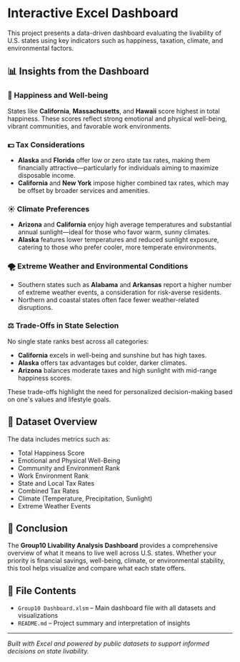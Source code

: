 # Interactive Excel Dashboard

This project presents a data-driven dashboard evaluating the livability of U.S. states using key indicators such as happiness, taxation, climate, and environmental factors.

## 📊 Insights from the Dashboard

### 🧘 Happiness and Well-being
States like **California**, **Massachusetts**, and **Hawaii** score highest in total happiness. These scores reflect strong emotional and physical well-being, vibrant communities, and favorable work environments.

### 💵 Tax Considerations
- **Alaska** and **Florida** offer low or zero state tax rates, making them financially attractive—particularly for individuals aiming to maximize disposable income.
- **California** and **New York** impose higher combined tax rates, which may be offset by broader services and amenities.

### ☀️ Climate Preferences
- **Arizona** and **California** enjoy high average temperatures and substantial annual sunlight—ideal for those who favor warm, sunny climates.
- **Alaska** features lower temperatures and reduced sunlight exposure, catering to those who prefer cooler, more temperate environments.

### 🌪️ Extreme Weather and Environmental Conditions
- Southern states such as **Alabama** and **Arkansas** report a higher number of extreme weather events, a consideration for risk-averse residents.
- Northern and coastal states often face fewer weather-related disruptions.

### ⚖️ Trade-Offs in State Selection
No single state ranks best across all categories:
- **California** excels in well-being and sunshine but has high taxes.
- **Alaska** offers tax advantages but colder, darker climates.
- **Arizona** balances moderate taxes and high sunlight with mid-range happiness scores.

These trade-offs highlight the need for personalized decision-making based on one's values and lifestyle goals.

## 📁 Dataset Overview

The data includes metrics such as:
- Total Happiness Score
- Emotional and Physical Well-Being
- Community and Environment Rank
- Work Environment Rank
- State and Local Tax Rates
- Combined Tax Rates
- Climate (Temperature, Precipitation, Sunlight)
- Extreme Weather Events

## 📌 Conclusion

The **Group10 Livability Analysis Dashboard** provides a comprehensive overview of what it means to live well across U.S. states. Whether your priority is financial savings, well-being, climate, or environmental stability, this tool helps visualize and compare what each state offers.

## 📎 File Contents

- `Group10 Dashboard.xlsm` – Main dashboard file with all datasets and visualizations
- `README.md` – Project summary and interpretation of insights

---

*Built with Excel and powered by public datasets to support informed decisions on state livability.*
